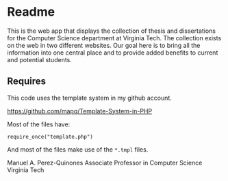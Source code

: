 # Readme

This is the web app that displays the collection of thesis and dissertations for the Computer Science department at Virginia Tech.  The collection exists on the web in two different websites. Our goal here is to bring all the information into one central place and to provide added benefits to current and potential students.

## Requires
This code uses the template system in my github account.

https://github.com/mapq/Template-System-in-PHP

Most of the files have:

	require_once("template.php")

And most of the files make use of the `*.tmpl` files.

Manuel A. Perez-Quinones
Associate Professor in Computer Science
Virginia Tech